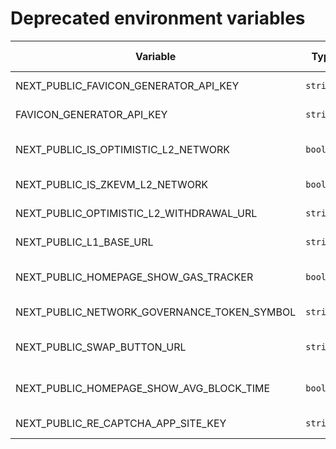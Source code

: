 # Deprecated environment variables

| Variable | Type | Description | Compulsoriness | Default value | Example value | Introduced in version | Deprecated in version | Comment |
| --- | --- | --- | --- | --- | --- | --- | --- | --- |
| NEXT_PUBLIC_FAVICON_GENERATOR_API_KEY | `string` | RealFaviconGenerator [API key](https://realfavicongenerator.net/api/) | Required | - | `<your-secret>` | v1.11.0 | v1.16.0 | Replaced FAVICON_GENERATOR_API_KEY |
| FAVICON_GENERATOR_API_KEY | `string` | RealFaviconGenerator [API key](https://realfavicongenerator.net/api/) | Required | - | `<your-secret>` | v1.16.0+ | v1.37.0 | We don't use RealFaviconGenerator anymore |
| NEXT_PUBLIC_IS_OPTIMISTIC_L2_NETWORK | `boolean` | Set to true for optimistic L2 solutions | Required | - | `true` | v1.17.0 | v1.24.0 | Replaced by NEXT_PUBLIC_ROLLUP_TYPE |
| NEXT_PUBLIC_IS_ZKEVM_L2_NETWORK | `boolean` | Set to true for zkevm L2 solutions  | Required | - | `true` | v1.17.0 | v1.24.0 | Replaced by NEXT_PUBLIC_ROLLUP_TYPE |
| NEXT_PUBLIC_OPTIMISTIC_L2_WITHDRAWAL_URL | `string` | URL for optimistic L2 -> L1 withdrawals | Required | - | `https://app.optimism.io/bridge/withdraw` | v1.17.0 | v1.24.0 | Renamed to NEXT_PUBLIC_ROLLUP_L2_WITHDRAWAL_URL |
| NEXT_PUBLIC_L1_BASE_URL | `string` | Blockscout base URL for L1 network | Required | - | `'http://eth-goerli.blockscout.com'` | - | v1.24.0 | Renamed to NEXT_PUBLIC_ROLLUP_L1_BASE_URL |
| NEXT_PUBLIC_HOMEPAGE_SHOW_GAS_TRACKER | `boolean` | Set to false if network doesn't have gas tracker | - | `true` | `false` | - | v1.25.0 | Replaced by NEXT_PUBLIC_GAS_TRACKER_ENABLED |
| NEXT_PUBLIC_NETWORK_GOVERNANCE_TOKEN_SYMBOL | `string` | Network governance token symbol | - | - | `GNO` | v1.12.0 | v1.29.0 | Replaced by NEXT_PUBLIC_NETWORK_SECONDARY_COIN_SYMBOL |
| NEXT_PUBLIC_SWAP_BUTTON_URL | `string` | Application ID in the marketplace or website URL | - | - | `uniswap` | v1.24.0 | v1.31.0 | Replaced by NEXT_PUBLIC_DEFI_DROPDOWN_ITEMS |
| NEXT_PUBLIC_HOMEPAGE_SHOW_AVG_BLOCK_TIME | `boolean` | Set to false if average block time is useless for the network | - | `true` | `false` | v1.0.x+ | v1.35.0 | Replaced by NEXT_PUBLIC_HOMEPAGE_STATS |
| NEXT_PUBLIC_RE_CAPTCHA_APP_SITE_KEY | `string` | Google reCAPTCHA v2 site key | - | - | `<your-secret>` | v1.0.x+ | v1.36.0 | Replaced by NEXT_PUBLIC_RE_CAPTCHA_V3_APP_SITE_KEY |
